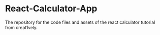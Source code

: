 # React-Calculator-App
The repository for the code files and assets of the react calculator tutorial from creat1vely.
